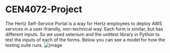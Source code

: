 # CEN4072-Project

The Hertz Self-Service Portal is a way for Hertz employees to deploy AWS services in a user-friendly, non-technical way. Each form is similar, but has different inputs. So we used selenium and the unittest library in Python to test the inputs of each of the forms. Below you can see a model for how the testing suite runs. ![image](https://user-images.githubusercontent.com/62119663/232899562-8850b697-ab0b-4af1-a291-00d4a6110d10.png)
